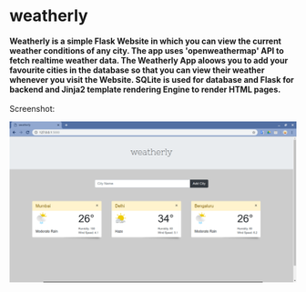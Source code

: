 # weatherly

<b>
Weatherly is a simple Flask Website in which you can view the current weather conditions of any city. 
The app uses 'openweathermap' API to fetch realtime weather data. 
The Weatherly App aloows you to add your favourite cities in the database so 
that you can view their weather whenever you visit the Website. 
SQLite is used for database and Flask for backend and Jinja2 template rendering Engine to render HTML pages.</b>
<br>
<br>
Screenshot:

![](static/screenshots/weatherly.png)

